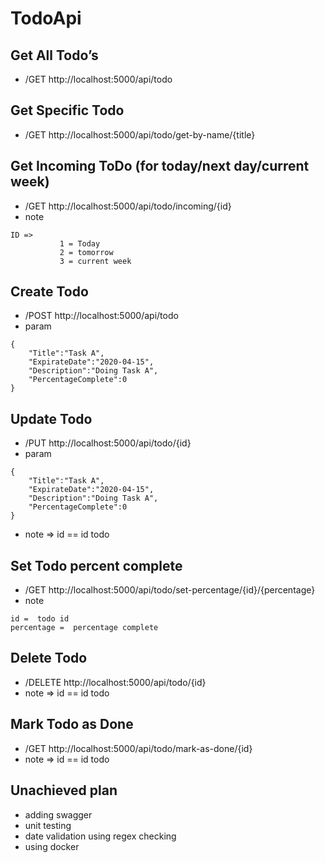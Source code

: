 # TodoApi
## Get All Todo’s
- /GET http://localhost:5000/api/todo

## Get Specific Todo
- /GET http://localhost:5000/api/todo/get-by-name/{title}

## Get Incoming ToDo (for today/next day/current week)
- /GET http://localhost:5000/api/todo/incoming/{id}
- note
```
ID =>
           1 = Today
           2 = tomorrow
           3 = current week
```

## Create Todo
- /POST http://localhost:5000/api/todo
- param
```
{
	"Title":"Task A",
	"ExpirateDate":"2020-04-15",
	"Description":"Doing Task A",
	"PercentageComplete":0
}
```

## Update Todo
- /PUT http://localhost:5000/api/todo/{id}
- param
```
{
	"Title":"Task A",
	"ExpirateDate":"2020-04-15",
	"Description":"Doing Task A",
	"PercentageComplete":0
}
``` 
- note => id == id todo

## Set Todo percent complete
- /GET http://localhost:5000/api/todo/set-percentage/{id}/{percentage}
- note
```
id =  todo id
percentage =  percentage complete 
```

## Delete Todo
- /DELETE http://localhost:5000/api/todo/{id}
- note => id == id todo

## Mark Todo as Done
- /GET http://localhost:5000/api/todo/mark-as-done/{id}
- note => id == id todo

## Unachieved plan
- adding swagger
- unit testing
- date validation using regex checking
- using docker
